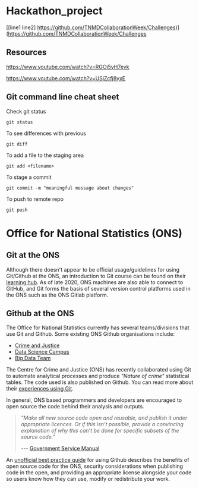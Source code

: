 # Hackathon_project

[[line1
line2]
https://github.com/TNMDCollaborationWeek/Challenges)](https://github.com/TNMDCollaborationWeek/Challenges

## Resources
https://www.youtube.com/watch?v=RGOj5yH7evk

https://www.youtube.com/watch?v=USjZcfj8yxE

## Git command line cheat sheet

Check git status

```git status```

To see differences with previous

```git diff```

To add a file to the staging area

```git add <filename>```

To stage a commit

```git commit -m "meaningful message about changes"```

To push to remote repo

```git push```

# Office for National Statistics (ONS)
## Git at the ONS
Although there doesn't appear to be official usage/guidelines for using Git/Github at the ONS, an introduction to Git course can be found on their [learning hub](https://learninghub.ons.gov.uk/course/view.php?id=532). As of late 2020, ONS machines are also able to connect to GitHub, and Git forms the basis of several version control platforms used in the ONS such as the ONS Gitlab platform. 

## Github at the ONS
The Office for National Statistics currently has several teams/divisions that use Git and Github. Some existing ONS Github organisations include:
* [Crime and Justice](https://github.com/ONS-centre-for-crime-and-justice)
* [Data Science Campus](https://github.com/datasciencecampus)
* [Big Data Team](https://github.com/ONSBigData)

The Centre for Crime and Justice (ONS) has recently collaborated using Git to automate analytical processes and produce *"Nature of crime"* statistical tables. The code used is also published on Github. You can read more about their [experiences using Git](https://gss.civilservice.gov.uk/blog/the-nature-of-rap/).

In general, ONS based programmers and developers are encouraged to open source the code behind their analysis and outputs.
>*"Make all new source code open and reusable, and publish it under appropriate licences. Or if this isn’t possible, provide a convincing explanation of why this can’t be done for specific subsets of the source code."*
>
> --- [Government Service Manual](https://www.gov.uk/service-manual/service-standard/point-12-make-new-source-code-open)

An [unofficial best practice guide](https://github.com/best-practice-and-impact/ons-github-post) for using Github describes the benefits of open source code for the ONS, security considerations when publishing code in the open, and providing an appropriate license alongside your code so users know how they can use, modify or redistribute your work.